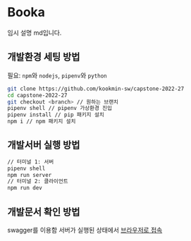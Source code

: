 # Booka

임시 설명 md입니다.

## 개발환경 세팅 방법

필요: `npm`와 `nodejs`, `pipenv`와 `python`

```sh
git clone https://github.com/kookmin-sw/capstone-2022-27
cd capstone-2022-27
git checkout <branch> // 원하는 브랜치
pipenv shell // pipenv 가상환경 진입
pipenv install // pip 패키지 설치
npm i // npm 패키지 설치
```

## 개발서버 실행 방법

```sh
// 터미널 1: 서버
pipenv shell
npm run server
// 터미널 2: 클라이언트
npm run dev
```

## 개발문서 확인 방법

swagger를 이용함
서버가 실행된 상태에서 [브라우저로 접속](http://127.0.0.1:3001/swagger/)

